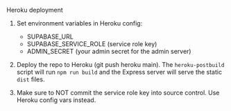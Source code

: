 Heroku deployment

1. Set environment variables in Heroku config:
   - SUPABASE_URL
   - SUPABASE_SERVICE_ROLE (service role key)
   - ADMIN_SECRET (your admin secret for the admin server)

2. Deploy the repo to Heroku (git push heroku main). The `heroku-postbuild` script will run `npm run build` and the Express server will serve the static `dist` files.

3. Make sure to NOT commit the service role key into source control. Use Heroku config vars instead.
